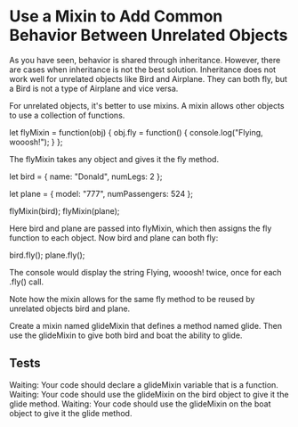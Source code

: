 # Use a Mixin to Add Common Behavior Between Unrelated Objects

As you have seen, behavior is shared through inheritance. However, there are cases when inheritance is not the best solution. Inheritance does not work well for unrelated objects like Bird and Airplane. They can both fly, but a Bird is not a type of Airplane and vice versa.

For unrelated objects, it's better to use mixins. A mixin allows other objects to use a collection of functions.

let flyMixin = function(obj) {
obj.fly = function() {
console.log("Flying, wooosh!");
}
};

The flyMixin takes any object and gives it the fly method.

let bird = {
name: "Donald",
numLegs: 2
};

let plane = {
model: "777",
numPassengers: 524
};

flyMixin(bird);
flyMixin(plane);

Here bird and plane are passed into flyMixin, which then assigns the fly function to each object. Now bird and plane can both fly:

bird.fly();
plane.fly();

The console would display the string Flying, wooosh! twice, once for each .fly() call.

Note how the mixin allows for the same fly method to be reused by unrelated objects bird and plane.

Create a mixin named glideMixin that defines a method named glide. Then use the glideMixin to give both bird and boat the ability to glide.

## Tests

Waiting: Your code should declare a glideMixin variable that is a function.
Waiting: Your code should use the glideMixin on the bird object to give it the glide method.
Waiting: Your code should use the glideMixin on the boat object to give it the glide method.
